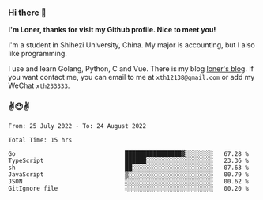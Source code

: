 ### Hi there 👋️

**I'm Loner, thanks for visit my Github profile. Nice to meet you!**

I'm a student in Shihezi University, China. My major is accounting, but I also like programming.

I use and learn Golang, Python, C and Vue. There is my blog [loner's blog](https://www.loner1024.top).  If you want contact me, you can email to me at `xth12138@gmail.com` or add my WeChat `xth233333`.

### ✌️😉✌️

<!--START_SECTION:waka-->

```text
From: 25 July 2022 - To: 24 August 2022

Total Time: 15 hrs

Go                               ████████████████▓░░░░░░░░   67.28 %
TypeScript                       ██████░░░░░░░░░░░░░░░░░░░   23.36 %
sh                               ██░░░░░░░░░░░░░░░░░░░░░░░   07.63 %
JavaScript                       ▒░░░░░░░░░░░░░░░░░░░░░░░░   00.79 %
JSON                             ░░░░░░░░░░░░░░░░░░░░░░░░░   00.62 %
GitIgnore file                   ░░░░░░░░░░░░░░░░░░░░░░░░░   00.20 %
```

<!--END_SECTION:waka-->



